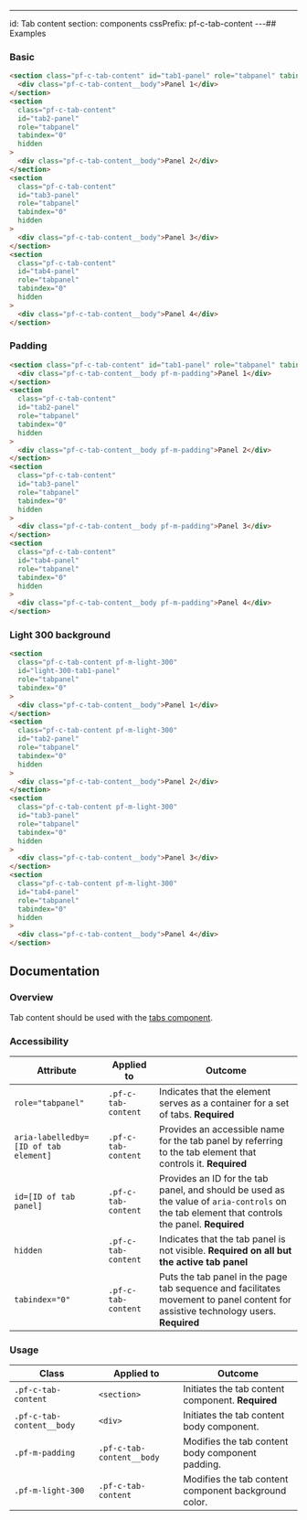 ---
id: Tab content
section: components
cssPrefix: pf-c-tab-content
---## Examples

### Basic

```html
<section class="pf-c-tab-content" id="tab1-panel" role="tabpanel" tabindex="0">
  <div class="pf-c-tab-content__body">Panel 1</div>
</section>
<section
  class="pf-c-tab-content"
  id="tab2-panel"
  role="tabpanel"
  tabindex="0"
  hidden
>
  <div class="pf-c-tab-content__body">Panel 2</div>
</section>
<section
  class="pf-c-tab-content"
  id="tab3-panel"
  role="tabpanel"
  tabindex="0"
  hidden
>
  <div class="pf-c-tab-content__body">Panel 3</div>
</section>
<section
  class="pf-c-tab-content"
  id="tab4-panel"
  role="tabpanel"
  tabindex="0"
  hidden
>
  <div class="pf-c-tab-content__body">Panel 4</div>
</section>

```

### Padding

```html
<section class="pf-c-tab-content" id="tab1-panel" role="tabpanel" tabindex="0">
  <div class="pf-c-tab-content__body pf-m-padding">Panel 1</div>
</section>
<section
  class="pf-c-tab-content"
  id="tab2-panel"
  role="tabpanel"
  tabindex="0"
  hidden
>
  <div class="pf-c-tab-content__body pf-m-padding">Panel 2</div>
</section>
<section
  class="pf-c-tab-content"
  id="tab3-panel"
  role="tabpanel"
  tabindex="0"
  hidden
>
  <div class="pf-c-tab-content__body pf-m-padding">Panel 3</div>
</section>
<section
  class="pf-c-tab-content"
  id="tab4-panel"
  role="tabpanel"
  tabindex="0"
  hidden
>
  <div class="pf-c-tab-content__body pf-m-padding">Panel 4</div>
</section>

```

### Light 300 background

```html
<section
  class="pf-c-tab-content pf-m-light-300"
  id="light-300-tab1-panel"
  role="tabpanel"
  tabindex="0"
>
  <div class="pf-c-tab-content__body">Panel 1</div>
</section>
<section
  class="pf-c-tab-content pf-m-light-300"
  id="tab2-panel"
  role="tabpanel"
  tabindex="0"
  hidden
>
  <div class="pf-c-tab-content__body">Panel 2</div>
</section>
<section
  class="pf-c-tab-content pf-m-light-300"
  id="tab3-panel"
  role="tabpanel"
  tabindex="0"
  hidden
>
  <div class="pf-c-tab-content__body">Panel 3</div>
</section>
<section
  class="pf-c-tab-content pf-m-light-300"
  id="tab4-panel"
  role="tabpanel"
  tabindex="0"
  hidden
>
  <div class="pf-c-tab-content__body">Panel 4</div>
</section>

```

## Documentation

### Overview

Tab content should be used with the [tabs component](/components/tabs).

### Accessibility

| Attribute                             | Applied to          | Outcome                                                                                                                                        |
| ------------------------------------- | ------------------- | ---------------------------------------------------------------------------------------------------------------------------------------------- |
| `role="tabpanel"`                     | `.pf-c-tab-content` | Indicates that the element serves as a container for a set of tabs. **Required**                                                               |
| `aria-labelledby=[ID of tab element]` | `.pf-c-tab-content` | Provides an accessible name for the tab panel by referring to the tab element that controls it. **Required**                                   |
| `id=[ID of tab panel]`                | `.pf-c-tab-content` | Provides an ID for the tab panel, and should be used as the value of `aria-controls` on the tab element that controls the panel.  **Required** |
| `hidden`                              | `.pf-c-tab-content` | Indicates that the tab panel is not visible. **Required on all but the active tab panel**                                                      |
| `tabindex="0"`                        | `.pf-c-tab-content` | Puts the tab panel in the page tab sequence and facilitates movement to panel content for assistive technology users. **Required**             |

### Usage

| Class                     | Applied to                | Outcome                                              |
| ------------------------- | ------------------------- | ---------------------------------------------------- |
| `.pf-c-tab-content`       | `<section>`               | Initiates the tab content component. **Required**    |
| `.pf-c-tab-content__body` | `<div>`                   | Initiates the tab content body component.            |
| `.pf-m-padding`           | `.pf-c-tab-content__body` | Modifies the tab content body component padding.     |
| `.pf-m-light-300`         | `.pf-c-tab-content`       | Modifies the tab content component background color. |
